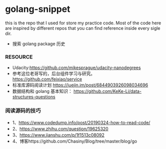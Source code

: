 # golang-snippet
this is the repo that I used for store my practice code. 
Most of the code here are inspired by different repos that you can find reference inside every sigle dir.

- 搜索 golang package 历史
### RESOURCE
- Udacity:https://github.com/mikesprague/udacity-nanodegrees
- 参考这位老哥写的，后台组件学习与研究。 https://github.com/feixiao/service
- 标准库源码阅读计划 https://juejin.im/post/6844903926098034696
- 数据结构和 golang 基本知识： https://github.com/KeKe-Li/data-structures-questions 

### 阅读源码的技巧
- 1、https://www.codedump.info/post/20190324-how-to-read-code/
- 2、https://www.zhihu.com/question/19625320 
- 3、https://www.jianshu.com/p/1f1513c08092
- 4、博客https://github.com/Chasiny/Blog/tree/master/blog/go

